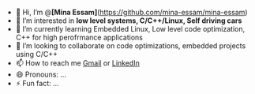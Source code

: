 - 👋 Hi, I’m @**[Mina Essam]**(https://github.com/mina-essam/mina-essam)
- 👀 I’m interested in  **low level systems, C/C++/Linux, Self driving cars** 
- 🌱 I’m currently learning Embedded Linux, Low level code optimization, C++ for high perofrmance applications
- 💞️ I’m looking to collaborate on code optimizations, embedded projects using C/C++ 
- 📫 How to reach me [Gmail](mina.essam.kamal@gmail.com) or [LinkedIn](https://www.linkedin.com/in/minaessamkamal/)
- 😄 Pronouns: ...
- ⚡ Fun fact: ...

